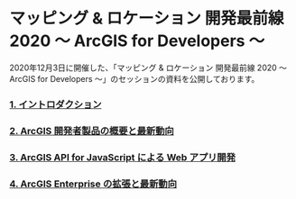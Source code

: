 
# マッピング & ロケーション 開発最前線 2020 ～ ArcGIS for Developers ～

2020年12月3日に開催した、「マッピング & ロケーション 開発最前線 2020 ～ ArcGIS for Developers ～」のセッションの資料を公開しております。

### [1. イントロダクション](/20201203_maplocation-dev-technical-session/01_イントロダクション.pdf)

### [2. ArcGIS 開発者製品の概要と最新動向](/20201203_maplocation-dev-technical-session/02_ArcGIS_開発者製品の概要と最新動向.pdf)

### [3. ArcGIS API for JavaScript による Web アプリ開発](/20201203_maplocation-dev-technical-session/03_ArcGIS_API_for_JavaScript_による_Web_アプリ開発.pdf)

### [4. ArcGIS Enterprise の拡張と最新動向](/20201203_maplocation-dev-technical-session/04_ArcGIS_Enterprise_の拡張と最新動向.pdf)

